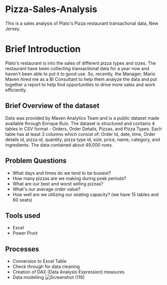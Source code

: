 # Pizza-Sales-Analysis
This is a sales analysis of Plato's Pizza restaurant transactional data, New Jersey.
# Brief Introduction
Plato's restaurant is into the sales of different pizza types and sizes. The restaurant have been collecting transactional data for a year now and haven't been able to put it to good use. So, recently, the Manager, Mario Maven hired me as a BI Consultant to help them analyze the data and put together a report to help find opportunities to drive more sales and work efficiently. 
## Brief Overview of the dataset
Data was provided by Maven Analytics Team and is a public dataset made available through Enrique Ruiz. The dataset is structured and contains 4 tables in CSV format - Orders, Order Details, Pizzas, and Pizza Types. Each table has at least 3 columns which consist of: Order Id, date, time, Order details id, pizza id, quantity, pizza type id, size, price, name, category, and ingredients. The data contained about 49,000 rows.
## Problem Questions
* What days and times do we tend to be busiest?
* How many pizzas are we making during peak periods?
* What are our best and worst selling pizzas?
* What's our average order value?
* How well are we utilizing our seating capacity? (we have 15 tables and 60 seats)
## Tools used
* Excel
* Power Pivot
## Processes
* Conversion to Excel Table
* Check through for data cleaning
* Creation of DAX (Data Analysis Expression) measures
* Data modelling
![Screenshot (119)](https://github.com/SamadTechGuy/Pizza-Sales-Analysis-Report/assets/97789215/d4026580-f1f8-4717-a5c7-51c85eeb78a5)

